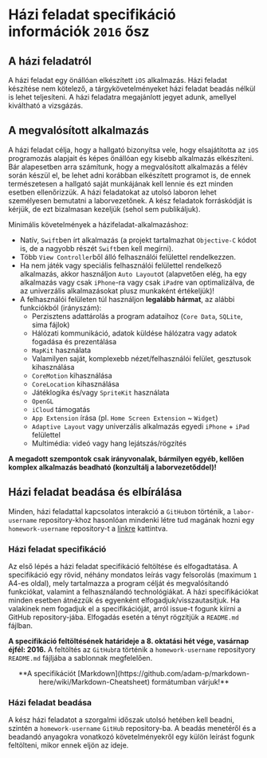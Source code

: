 # Házi feladat specifikáció információk `2016` ősz 

## A házi feladatról
A házi feladat egy önállóan elkészített `iOS` alkalmazás. Házi feladat készítése nem kötelező, a tárgykövetelményeket házi feladat beadás nélkül is lehet teljesíteni. A házi feladatra megajánlott jegyet adunk, amellyel kiváltható a vizsgázás.

## A megvalósított alkalmazás
A házi feladat célja, hogy a hallgató bizonyítsa vele, hogy elsajátította az `iOS` programozás alapjait és képes önállóan egy kisebb alkalmazás elkészíteni. Bár alapesetben arra számítunk, hogy a megvalósított alkalmazás a félév során készül el, be lehet adni korábban elkészített programot is, de ennek természetesen a hallgató saját munkájának kell lennie és ezt minden esetben ellenőrizzük. A házi feladatokat az utolsó laboron lehet személyesen bemutatni a laborvezetőnek. A kész feladatok forráskódját is kérjük, de ezt bizalmasan kezeljük (sehol sem publikáljuk).

Minimális követelmények a házifeladat-alkalmazáshoz:

* Natív, `Swift`ben írt alkalmazás (a projekt tartalmazhat `Objective-C` kódot is, de a nagyobb részét `Swift`ben kell megírni).
* Több `View Controller`ből álló felhasználói felülettel rendelkezzen.
* Ha nem játék vagy speciális felhasználói felülettel rendelkező alkalmazás, akkor használjon `Auto Layout`ot (alapvetően elég, ha egy alkalmazás vagy csak `iPhone`-ra vagy csak `iPad`re van optimalizálva, de az univerzális alkalmazásokat plusz munkaként értékeljük)!
* A felhasználói felületen túl használjon **legalább hármat**, az alábbi funkciókból (irányszám):
    * Perzisztens adattárolás a program adataihoz (`Core Data`, `SQLite`, sima fájlok)
    * Hálózati kommunikáció, adatok küldése hálózatra vagy adatok fogadása és prezentálása
    * `MapKit` használata
    * Valamilyen saját, komplexebb nézet/felhasználói felület, gesztusok kihasználása
    * `CoreMotion` kihasználása
    * `CoreLocation` kihasználása
    * Játéklogika és/vagy `SpriteKit` használata
    * `OpenGL`
    * `iCloud` támogatás
    * `App Extension` írása (pl. `Home Screen Extension` ~ `Widget`)
    * `Adaptive Layout` vagy univerzális alkalmazás egyedi `iPhone` + `iPad` felülettel
    * Multimédia: videó vagy hang lejátszás/rögzítés

**A megadott szempontok csak irányvonalak, bármilyen egyéb, kellően komplex alkalmazás beadható (konzultálj a laborvezetőddel)!**

## Házi feladat beadása és elbírálása

Minden, házi feladattal kapcsolatos interakció a `GitHub`on történik, a `labor-username` repository-khoz hasonlóan mindenki létre tud magának hozni egy `homework-username` repository-t a [linkre](https://classroom.github.com/assignment-invitations/b386351ae851af5420b9b1b87c2c6132) kattintva.

### Házi feladat specifikáció
Az első lépés a házi feladat specifikáció feltöltése és elfogadtatása. A specifikáció egy rövid, néhány mondatos leírás vagy felsorolás (maximum `1` A4-es oldal), mely tartalmazza a program célját és megvalósítandó funkciókat, valamint a felhasználandó technológiákat. A házi specifikációkat minden esetben átnézzük és egyenként elfogadjuk/visszautasítjuk. Ha valakinek nem fogadjuk el a specifikációját, arról issue-t fogunk kiírni a GitHub repository-jába. Elfogadás esetén a tényt rögzítjük a `README.md` fájlban.

**A specifikáció feltöltésének határideje a 8. oktatási hét vége, vasárnap éjfél: 2016.** A feltöltés az `GitHub`ra történik a `homework-username` reposityory `README.md` fájljába a sablonnak megfelelően.

<p align="center">
**A specifikációt [Markdown](https://github.com/adam-p/markdown-here/wiki/Markdown-Cheatsheet) formátumban várjuk!**
</p>

### Házi feladat beadása
A kész házi feladatot a szorgalmi időszak utolsó hetében kell beadni, szintén a `homework-username` `GitHub` repository-ba. A beadás menetéről és a beadandó anyagokra vonatkozó követelményekről egy külön leírást fogunk feltölteni, mikor ennek eljön az ideje.
